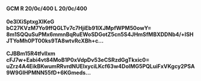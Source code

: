 #### GCM R 20/0c/400 L 20/0c/400
**0e3IXiSptxgXIKeG**<br/>**bC27KVzM7Yo9ffQGLTv7c7HjiEb91lXJMpfWPM50owY=**<br/>**8m1SQQuSuPMx6mmnBqRuEWoSDGotZ5cn5S4JHmSfMBXDDNb4/+lSHJTYoMh0PT00ks9TA8wtvRcXBh+c...**<br/><br/>
**CJBBm15R4tfvIIxm**<br/>**cFJ7w+Eabi4vt84MoB1P0xVdpDv53eCSRzdGgTkxic0=**<br/>**uZrz4A4EikBKwumRRvrdNUEIxyciLKcf63w4DoIMG5PQLuiFxVKgcy2PSA9W9GIHPMNN55fD+6KGmeds...**